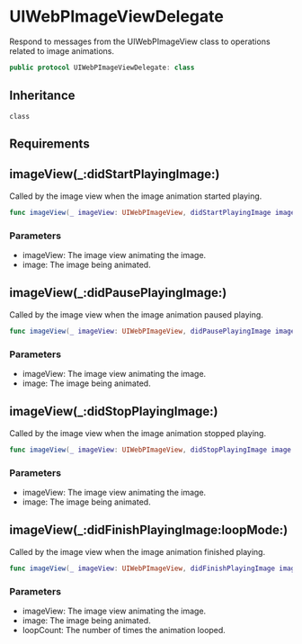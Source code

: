 # UIWebPImageViewDelegate

Respond to messages from the UIWebPImageView class to operations related to image animations.

``` swift
public protocol UIWebPImageViewDelegate: class
```

## Inheritance

`class`

## Requirements

## imageView(\_:didStartPlayingImage:)

Called by the image view when the image animation started playing.

``` swift
func imageView(_ imageView: UIWebPImageView, didStartPlayingImage image: WebPImage)
```

### Parameters

  - imageView: The image view animating the image.
  - image: The image being animated.

## imageView(\_:didPausePlayingImage:)

Called by the image view when the image animation paused playing.

``` swift
func imageView(_ imageView: UIWebPImageView, didPausePlayingImage image: WebPImage)
```

### Parameters

  - imageView: The image view animating the image.
  - image: The image being animated.

## imageView(\_:didStopPlayingImage:)

Called by the image view when the image animation stopped playing.

``` swift
func imageView(_ imageView: UIWebPImageView, didStopPlayingImage image: WebPImage)
```

### Parameters

  - imageView: The image view animating the image.
  - image: The image being animated.

## imageView(\_:didFinishPlayingImage:loopMode:)

Called by the image view when the image animation finished playing.

``` swift
func imageView(_ imageView: UIWebPImageView, didFinishPlayingImage image: WebPImage, loopMode: WebPImage.LoopMode)
```

### Parameters

  - imageView: The image view animating the image.
  - image: The image being animated.
  - loopCount: The number of times the animation looped.
